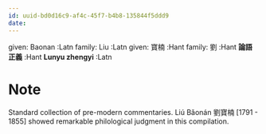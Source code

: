 ```yaml
---
id: uuid-bd0d16c9-af4c-45f7-b4b8-135844f5ddd9
date: 
---
```


given: Baonan :Latn
family: Liu :Latn
given: 寶楠 :Hant
family: 劉 :Hant
**論語正義** :Hant
**Lunyu zhengyi** :Latn
# Note
Standard collection of pre-modern commentaries. Liú Bǎonán 劉寶楠 [1791 - 1855] showed remarkable philological judgment in this compilation.